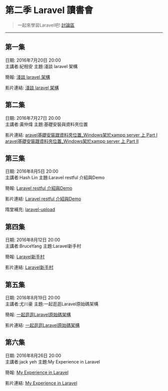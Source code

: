
# 第二季 Laravel 讀書會
>一起來學習Laravel吧!
>[討論區](https://github.com/onlinereadbook/booklaravel/issues/4)

---

## 第一集
日期: 2016年7月20日 20:00  
主講者:紀相安
主題:淺談 laravel 架構

簡報:
[淺談 laravel 架構](https://hackmd.io/s/H1y45T2w)

影片連結:
[淺談 laravel 架構](https://www.facebook.com/polo13999/videos/10208615595541790/)

## 第二集
日期: 2016年7月27日 20:00  
主講者:黃仲煒
主題:基礎安裝與資料夾位置

影片連結:
[aravel基礎安裝跟資料夾位置_Windows架於xampp server 上 Part I](https://www.facebook.com/sktdeity/videos/10154368029131704/)
[aravel基礎安裝跟資料夾位置_Windows架於xampp server 上 Part II](https://www.facebook.com/sktdeity/videos/10154368033086704/)

## 第三集
日期: 2016年8月5日 20:00  
主講者:Hash Lin
主題:Laravel restful 介紹與Demo

簡報:
[Laravel restful 介紹與Demo](https://hackmd.io/p/SyHcq1jO#/)

影片連結:
[Laravel restful 介紹與Demo](https://www.facebook.com/liangshu.lin/videos/1409654889051736/)

隋堂補充:
[laravel-upload](https://github.com/recca0120/laravel-upload/blob/master/tests/FileApiTest.php)

## 第四集
日期: 2016年8月12日 20:00  
主講者:BruceYang
主題:Laravel新手村

簡報:
[Laravel新手村](https://hackmd.io/p/BJn90xIF#/)

影片連結:
[Laravel新手村](https://www.facebook.com/100000130527623/videos/1367999126547758/)


## 第五集
日期: 2016年8月19日 20:00  
主講者:尤川豪
主題:一起逛逛Laravel原始碼架構

簡報:
[一起逛逛Laravel原始碼架構](http://slides.com/howtomakeaturn/laravel#/)

影片連結:
[一起逛逛Laravel原始碼架構](https://www.youtube.com/watch?v=hPGzu2-xNPQ)

## 第六集
日期: 2016年8月26日 20:00  
主講者:jack yeh
主題:My Experience in Laravel

簡報:
[My Experience in Laravel](https://hackmd.io/p/BkZ_6xxc#/)

影片連結:
[My Experience in Laravel](https://www.facebook.com/polo13999/videos/10208913961560754/)

